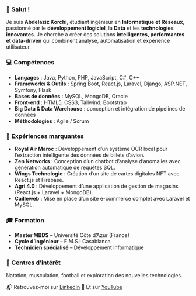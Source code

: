### 👋 Salut !

Je suis **Abdelaziz Korchi**, étudiant ingénieur en **Informatique et Réseaux**, passionné par le **développement logiciel**, la **Data** et les **technologies innovantes**.
Je cherche à créer des solutions **intelligentes, performantes et data-driven** qui combinent analyse, automatisation et expérience utilisateur.

### 💻 Compétences

* **Langages** : Java, Python, PHP, JavaScript, C#, C++
* **Frameworks & Outils** : Spring Boot, React.js, Laravel, Django, ASP.NET, Symfony, Flask
* **Bases de données** : MySQL, MongoDB, Oracle
* **Front-end** : HTML5, CSS3, Tailwind, Bootstrap
* **Big Data & Data Warehouse** : conception et intégration de pipelines de données
* **Méthodologies** : Agile / Scrum

### 🚀 Expériences marquantes

* **Royal Air Maroc** : Développement d’un système OCR local pour l’extraction intelligente des données de billets d’avion.
* **Zen Networks** : Conception d’un chatbot d’analyse d’anomalies avec génération automatique de requêtes SQL.
* **Wings Technologie** : Création d’un site de cartes digitales NFT avec React.js et Firebase.
* **Agri 4.0** : Développement d’une application de gestion de magasins (React.js + Laravel + MongoDB).
* **Cailleweb** : Mise en place d’un site e-commerce complet avec Laravel et MySQL.

### 🎓 Formation

* **Master MBDS** – Université Côte d’Azur (France)
* **Cycle d’ingénieur** – E.M.S.I Casablanca
* **Technicien spécialisé** – Développement informatique

### 🌟 Centres d’intérêt

Natation, musculation, football et exploration des nouvelles technologies.

📬 Retrouvez-moi sur [LinkedIn](https://www.linkedin.com/in/abdelaziz-korchi-a92ab8244/)
🎥 Et sur [YouTube](https://youtube.com/@korchiabdelaziz?si=Krm_t621Mz)


